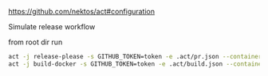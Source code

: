 https://github.com/nektos/act#configuration

Simulate release workflow

from root dir run

```sh
act -j release-please -s GITHUB_TOKEN=token -e .act/pr.json --container-architecture linux/amd64
act -j build-docker -s GITHUB_TOKEN=token -e .act/build.json --container-architecture linux/amd64
```
